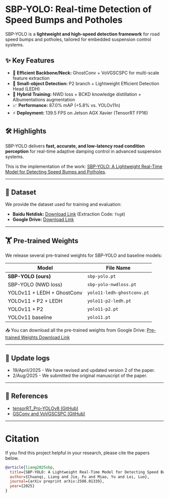 # SBP-YOLO: Real-time Detection of Speed Bumps and Potholes

SBP-YOLO is a **lightweight and high-speed detection framework** for road speed bumps and potholes, tailored for embedded suspension control systems.

## ✨ Key Features

- 🚀 **Efficient Backbone/Neck:** GhostConv + VoVGSCSPC for multi-scale feature extraction
- 🔎 **Small-object Detection:** P2 branch + Lightweight Efficient Detection Head (LEDH)
- 🧠 **Hybrid Training:** NWD loss + BCKD knowledge distillation + Albumentations augmentation
- 📈 **Performance:** 87.0% mAP (+5.8% vs. YOLOv11n)
- ⚡ **Deployment:** 139.5 FPS on Jetson AGX Xavier (TensorRT FP16)

## 🛠️ Highlights

SBP-YOLO delivers **fast, accurate, and low-latency road condition perception** for real-time adaptive damping control in advanced suspension systems.

This is the implementation of the work:
[SBP-YOLO: A Lightweight Real-Time Model for Detecting Speed Bumps and Potholes](https://arxiv.org/abs/2508.01339).

---

## 📂 Dataset

We provide the dataset used for training and evaluation:

- **Baidu Netdisk:** [Download Link](https://pan.baidu.com/s/1CH_hRxrKr5kxpgWDXtGgEA) (Extraction Code: `fng8`)
- **Google Drive:** [Download Link](https://drive.google.com/drive/folders/1hOfFMHhm518qLZIGEOl7YZ_WyRYA79N1?usp=drive_link)

---

## 🏋️ Pre-trained Weights

We release several pre-trained weights for SBP-YOLO and baseline models:

| Model                        | File Name                  |
|-------------------------------|----------------------------|
| **SBP-YOLO (ours)**          | `sbp-yolo.pt`              |
| SBP-YOLO (NWD loss)          | `sbp-yolo-nwdloss.pt`      |
| YOLOv11 + LEDH + GhostConv   | `yolo11-ledh-ghostconv.pt` |
| YOLOv11 + P2 + LEDH          | `yolo11-p2-ledh.pt`        |
| YOLOv11 + P2                 | `yolo11-p2.pt`             |
| YOLOv11 baseline             | `yolo11.pt`                |

📥 You can download all the pre-trained weights from Google Drive:
[Pre-trained Weights Download Link](https://drive.google.com/drive/folders/1Z8WspHFXUirS-V3UZ-aibALTGr-3YfhE?usp=drive_link)

---

## 📜 Update logs

* 19/April/2025  - We have revised and updated version 2 of the paper.
* 2/Aug/2025     - We submitted the original manuscript of the paper.

---

## 📖 References

- [tensorRT_Pro-YOLOv8 (GitHub)](https://github.com/Melody-Zhou/tensorRT_Pro-YOLOv8)
- [GSConv and VoVGSCSPC (GitHub)](https://github.com/alanli1997/slim-neck-by-gsconv)

---

# Citation

If you find this project helpful in your research, please cite the papers below.

```bibtex
@article{liang2025sbp,
  title={SBP-YOLO: A Lightweight Real-Time Model for Detecting Speed Bumps and Potholes},
  author={Chuanqi, Liang and Jie, Fu and Miao, Yu and Lei, Luo},
  journal={arXiv preprint arXiv:2508.01339},
  year={2025}
}
```

